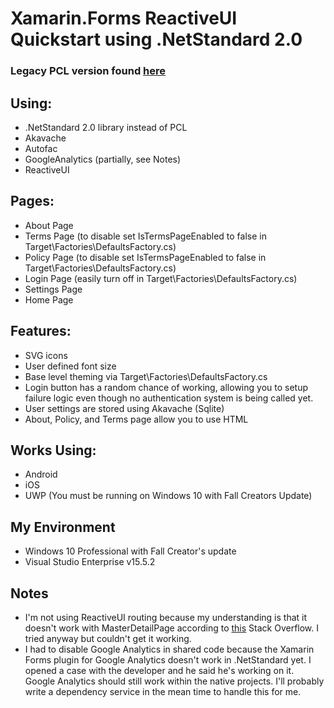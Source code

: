 # Xamarin.Forms ReactiveUI Quickstart using .NetStandard 2.0
### Legacy PCL version found [here](https://github.com/helzgate/XamarinFormsQuickStart)

## Using:
* .NetStandard 2.0 library instead of PCL
* Akavache
* Autofac
* GoogleAnalytics (partially, see Notes)
* ReactiveUI

## Pages:
* About Page 
* Terms Page (to disable set IsTermsPageEnabled to false  in Target\Factories\DefaultsFactory.cs)
* Policy Page (to disable set IsTermsPageEnabled to false  in Target\Factories\DefaultsFactory.cs)
* Login Page (easily turn off in Target\Factories\DefaultsFactory.cs)
* Settings Page
* Home Page

## Features:
* SVG icons
* User defined font size
* Base level theming via Target\Factories\DefaultsFactory.cs
* Login button has a random chance of working, allowing you to setup failure logic even though no authentication system is being called yet.
* User settings are stored using Akavache (Sqlite)
* About, Policy, and Terms page allow you to use HTML

## Works Using:
* Android
* iOS
* UWP (You must be running on Windows 10 with Fall Creators Update)

## My Environment
* Windows 10 Professional with Fall Creator's update
* Visual Studio Enterprise v15.5.2

## Notes
* I'm not using ReactiveUI routing because my understanding is that it doesn't work with MasterDetailPage according to [this](https://stackoverflow.com/questions/28624011/xamarin-form-reactive-ui-masterdetailpage) Stack Overflow.  I tried anyway but couldn't get it working.
* I had to disable Google Analytics in shared code because the Xamarin Forms plugin for Google Analytics doesn't work in .NetStandard yet.  I opened a case with the developer and he said he's working on it.  Google Analytics should still work within the native projects.  I'll probably write a dependency service in the mean time to handle this for me. 